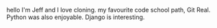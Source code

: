 hello I'm Jeff and I love cloning.
my favourite code school path, Git Real.
Python was also enjoyable.
Django is interesting.